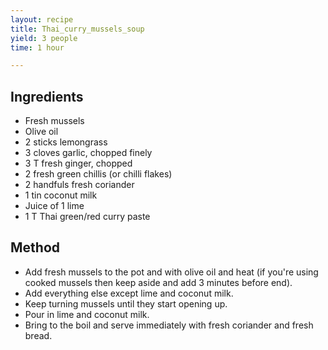 ```yaml
---
layout: recipe
title: Thai_curry_mussels_soup
yield: 3 people
time: 1 hour

---
```


## Ingredients
- Fresh mussels
- Olive oil
- 2 sticks lemongrass
- 3 cloves garlic, chopped finely
- 3 T fresh ginger, chopped
- 2 fresh green chillis (or chilli flakes)
- 2 handfuls fresh coriander 
- 1 tin coconut milk
- Juice of 1 lime
- 1 T Thai green/red curry paste

## Method
- Add fresh mussels to the pot and with olive oil and heat (if you're using cooked mussels then keep aside and add 3 minutes before end).
- Add everything else except lime and coconut milk.
- Keep turning mussels until they start opening up.
- Pour in lime and coconut milk.
- Bring to the boil and serve immediately with fresh coriander and fresh bread. 

